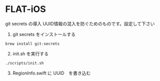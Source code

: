 # FLAT-iOS

git secrets の導入
UUID情報の混入を防ぐためのものです。設定して下さい

1. git secrets をインストールする
```
brew install git-secrets
```

2. init.sh を実行する
```
./scripts/init.sh
```

3. RegionInfo.swift に UUID　を書き込む 
